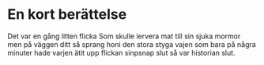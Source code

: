 # En kort berättelse
Det var en gång litten flicka Som skulle lervera mat till sin sjuka mormor men på väggen ditt så sprang honi den stora styga vajen som bara på några minuter hade varjen ätit upp flickan sinpsnap slut så var historian slut.
